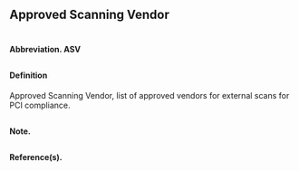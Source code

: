 ## Approved Scanning Vendor
#
#### Abbreviation. ASV
##
#### Definition
Approved Scanning Vendor, list of approved vendors for external scans for PCI compliance.
##
#### Note.
##
#### Reference(s).
